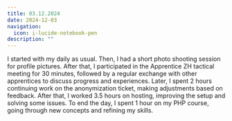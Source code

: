```yaml
---
title: 03.12.2024
date: 2024-12-03
navigation:
  icon: i-lucide-notebook-pen
description: ""
---
```


​​I started with my daily as usual. Then, I had a short photo shooting session for profile pictures. After that, I participated in the Apprentice ZH tactical meeting for 30 minutes, followed by a regular exchange with other apprentices to discuss progress and experiences. Later, I spent 2 hours continuing work on the anonymization ticket, making adjustments based on feedback. After that, I worked 3.5 hours on hosting, improving the setup and solving some issues. To end the day, I spent 1 hour on my PHP course, going through new concepts and refining my skills.

